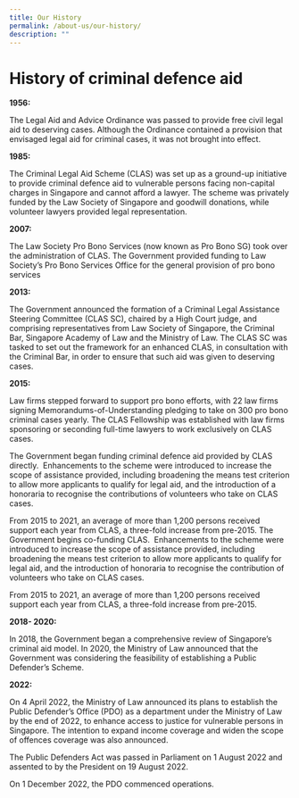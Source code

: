 ```yaml
---
title: Our History
permalink: /about-us/our-history/
description: ""
---
```

# History of criminal defence aid

**1956:**

The Legal Aid and Advice Ordinance was passed to provide free civil legal aid to deserving cases. Although the Ordinance contained a provision that envisaged legal aid for criminal cases, it was not brought into effect.

**1985:**

The Criminal Legal Aid Scheme (CLAS) was set up as a ground-up initiative to provide criminal defence aid to vulnerable persons facing non-capital charges in Singapore and cannot afford a lawyer. The scheme was privately funded by the Law Society of Singapore and goodwill donations, while volunteer lawyers provided legal representation.

**2007:**

The Law Society Pro Bono Services (now known as Pro Bono SG) took over the administration of CLAS. The Government provided funding to Law Society’s Pro Bono Services Office for the general provision of pro bono services

**2013:**

The Government announced the formation of a Criminal Legal Assistance Steering Committee (CLAS SC), chaired by a High Court judge, and comprising representatives from Law Society of Singapore, the Criminal Bar, Singapore Academy of Law and the Ministry of Law. The CLAS SC was tasked to set out the framework for an enhanced CLAS, in consultation with the Criminal Bar, in order to ensure that such aid was given to deserving cases.

**2015:**

Law firms stepped forward to support pro bono efforts, with 22 law firms signing Memorandums-of-Understanding pledging to take on 300 pro bono criminal cases yearly. The CLAS Fellowship was established with law firms sponsoring or seconding full-time lawyers to work exclusively on CLAS cases.

The Government began funding criminal defence aid provided by CLAS directly.  Enhancements to the scheme were introduced to increase the scope of assistance provided, including broadening the means test criterion to allow more applicants to qualify for legal aid, and the introduction of a honoraria to recognise the contributions of volunteers who take on CLAS cases.

From 2015 to 2021, an average of more than 1,200 persons received support each year from CLAS, a three-fold increase from pre-2015. The Government begins co-funding CLAS.  Enhancements to the scheme were introduced to increase the scope of assistance provided, including broadening the means test criterion to allow more applicants to qualify for legal aid, and the introduction of honoraria to recognise the contribution of volunteers who take on CLAS cases.

From 2015 to 2021, an average of more than 1,200 persons received support each year from CLAS, a three-fold increase from pre-2015.

**2018- 2020:**

In 2018, the Government began a comprehensive review of Singapore’s criminal aid model. In 2020, the Ministry of Law announced that the Government was considering the feasibility of establishing a Public Defender’s Scheme.

**2022:**

On 4 April 2022, the Ministry of Law announced its plans to establish the Public Defender’s Office (PDO) as a department under the Ministry of Law by the end of 2022, to enhance access to justice for vulnerable persons in Singapore. The intention to expand income coverage and widen the scope of offences coverage was also announced.

The Public Defenders Act was passed in Parliament on 1 August 2022 and assented to by the President on 19 August 2022.

On 1 December 2022, the PDO commenced operations.
